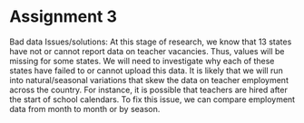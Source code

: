 # Assignment 3
Bad data Issues/solutions: 
At this stage of research, we know that 13 states have not or cannot report data on teacher vacancies.  Thus, values will be missing for some states.  We will need to investigate why each of these states have failed to or cannot upload this data. 
It is likely that we will run into natural/seasonal variations that skew the data on teacher employment across the country.  For instance, it is possible that teachers are hired after the start of school calendars.  To fix this issue, we can compare employment data from month to month or by season. 
